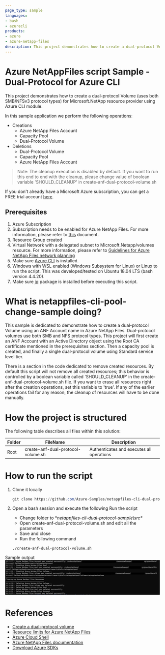 ```yaml
---
page_type: sample
languages:
- bash
- azurecli
products:
- azure
- azure-netapp-files
description: This project demonstrates how to create a dual-protocol Volume for Microsoft.NetApp resource provider using CLI NetAppFiles module.
---
```


# Azure NetAppFiles script Sample - Dual-Protocol for Azure CLI 

This project demonstrates how to create a dual-protocol Volume (uses both SMB/NFSv3 protocol types) for Microsoft.NetApp resource provider using Azure CLI module.

In this sample application we perform the following operations:

* Creations
    * Azure NetApp Files Account
    * Capacity Pool
    * Dual-Protocol Volume
* Deletions
    * Dual-Protocol Volume
    * Capacity Pool
    * Azure NetApp Files Account

>Note: The cleanup execution is disabled by default. If you want to run this end to end with the cleanup, please
>change value of boolean variable 'SHOULD_CLEANUP' in create-anf-dual-protocol-volume.sh

If you don't already have a Microsoft Azure subscription, you can get a FREE trial account [here](http://go.microsoft.com/fwlink/?LinkId=330212).

## Prerequisites

1. Azure Subscription
1. Subscription needs to be enabled for Azure NetApp Files. For more information, please refer to [this](https://docs.microsoft.com/azure/azure-netapp-files/azure-netapp-files-register#waitlist) document.
1. Resource Group created
1. Virtual Network with a delegated subnet to Microsoft.Netapp/volumes resource. For more information, please refer to [Guidelines for Azure NetApp Files network planning](https://docs.microsoft.com/en-us/azure/azure-netapp-files/azure-netapp-files-network-topologies)
1. Make sure [Azure CLI](https://docs.microsoft.com/cli/azure/install-azure-cli) is installed.
1. Windows with WSL enabled (Windows Subsystem for Linux) or Linux to run the script. This was developed/tested on Ubuntu 18.04 LTS (bash version 4.4.20).
1. Make sure [jq](https://stedolan.github.io/jq/) package is installed before executing this script.

# What is netappfiles-cli-pool-change-sample doing? 

This sample is dedicated to demonstrate how to create a dual-protocol Volume using an ANF Account name in Azure NetApp Files.
Dual-protocol volumes use both SMB and NFS protocol types.
This project will first create an ANF Account with an Active Directory object using the Root CA certificate mentioned in the prerequisites section.
Then a capacity pool is created, and finally a single dual-protocol volume using Standard service level tier.

There is a section in the code dedicated to remove created resources. By default this script will not remove all created resources;
this behavior is controlled by a boolean variable called 'SHOULD_CLEANUP' in the create-anf-dual-protocol-volume.sh file. If you want to erase all resources right after the
creation operations, set this variable to 'true'.
If any of the earlier operations fail for any reason, the cleanup of resources will have to be done manually.

# How the project is structured

The following table describes all files within this solution:

| Folder      | FileName               				 | Description                                                                                                                         |
|-------------|--------------------------------------|-------------------------------------------------------------------------------------------------------------------------------------|
| Root        | create-anf-dual-protocol-volume.sh   | Authenticates and executes all operations                                                                                           |


# How to run the script

1. Clone it locally
    ```powershell
    git clone https://github.com/Azure-Samples/netappfiles-cli-dual-protocol-sample.git
    ```
1. Open a bash session and execute the following Run the script

	 * Change folder to **netappfiles-cli-dual-protocol-sample\src\**
	 * Open create-anf-dual-protocol-volume.sh and edit all the parameters
	 * Save and close
	 * Run the following command
	 ``` Terminal
	 ./create-anf-dual-protocol-volume.sh
	 ```

Sample output
![e2e execution](./media/e2e-execution.PNG)

# References

* [Create a dual-protocol volume](https://docs.microsoft.com/en-us/azure/azure-netapp-files/create-volumes-dual-protocol)
* [Resource limits for Azure NetApp Files](https://docs.microsoft.com/azure/azure-netapp-files/azure-netapp-files-resource-limits)
* [Azure Cloud Shell](https://docs.microsoft.com/azure/cloud-shell/quickstart)
* [Azure NetApp Files documentation](https://docs.microsoft.com/azure/azure-netapp-files/)
* [Download Azure SDKs](https://azure.microsoft.com/downloads/)
 
